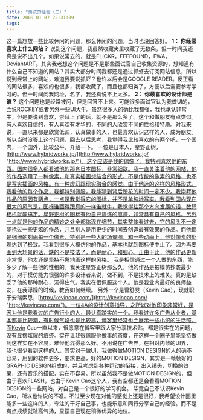 ```yaml
---
title: "面试的经验（二）"
date: 2009-01-07 22:31:09
tags:
---
```


这一篇想放一些比较休闲的问题，那么休闲的问题，当时也没回答好。 **1： 你经常喜欢上什么网站？** 说到这个问题，我虽然收藏夹里收藏了无数条，但一时间我还真是说不出几个。如果说常去的，就是FLICKR，FFFFOUND，FWA，DeviantART。其实我老想这个问题是不是那些面试官自己收集资源的，想知道有什么自己不知道的网站？其实大部分时间我都还是通过抓虾去订阅网站信息，所以说到经常上的网站，难道我要说抓虾？也许以后会是GOOGLE READER。反正看的网站很多，喜欢的也很多，我都收藏了，而且也都归类了，方便以后需要参考学习的。但一时间问我网址，名字，我还真说不上太多。 **2： 你最喜欢的设计师是谁？** 这个问题也是经常被问，但是回答不上来。可能很多面试官认为我做UI的，会说ROCKEY或者另外一些UI大牛。虽然很多人的确比我都强，我也承认非常牛，但是要说到喜欢，崇拜上了的话，就不是那么多了。这个和做朋友有点类似。有人喜欢自信的，有人喜欢有才华的，不同的人欣赏不同的性格和特质。对我来说，一直以来都是欣赏低调，认真做事的人，也最喜欢认识这样的人，成为朋友。所以当时没答上这个问题，回去以后思考，我觉得我比较喜欢的有两个吧，一个国内，一个国外，比较公平，介绍一下。 一位是日本人，星野正树，[http://www.hybridworks.jp/](http://www.hybridworks.jp/ "http://www.hybridworks.jp/")。这个应该是我的偶像了，我特别喜欢他的东西。国内很多人都看过他的那套日本图标，非常细致。我一直关注着他的网站，他的作品选用了一种像素，和真实插画想结合的形式，不是传统的像素的风格，也不是写实插画的风格。有一种虚幻跟现实融合的感觉。由于他选的这样的风格形式，我看他的每个作品，我都特别佩服，我能猜到背后所花的时间一定不少。我崇拜他作品的原因有两点，一点是我觉得它的图标，并不是单纯地写实。我看到国内现在很大的风气是，图标谁画得跟真的一样谁就牛，我觉得往那个方向发展的话，数码相机就能搞定。星野正树的图标有他自己提炼的痕迹，非常具有自己的风格。另外一点就是他的作品的精妙之处全都体现在细节，其实整体看过去，它的风头不一定能抢过一些更炫的作品，并且别人是用更少的时间去创造最有效果的作品。而他都是细细的刻画每一个像素，特别是一些大的场景图，和一些动画上，他对像素的处理达到了极致。我看到很多人模仿他的作品，基本也就到图标便中止了。因为再要画到大场景的话，缺的不是技法了，而是耐心，和细心。正由于此，他的作品更新非常慢，他太还是坚持不懈地画这样的风格。 我是相信通过一个人做的东西，能多少了解一些他的性格的。我关注星野正树那么久，他的作品是被模仿抄袭最少的，对于模仿能力很强的许多设计者来说，做不到，不是技术上的难关。真的是缺乏了他的那种耐心，沉得住气。我实在很佩服这个人。他是我业内最好的良师益友，在我浮躁的时候，教我如何继续。 另外一个是曹舒旻（Kevin Cao），现就职于安瑞索思，[http://kevincao.com/](http://kevincao.com/ "http://kevincao.com/")。一位4A的设计创意指导，之所以对他印象非常好，是因为他是我看过的广告行业的人，最认真踏实的一个。我看过许多广告从业者，基本都是比较潮，有时候气焰也是比较高，博客里经常也会展示一些小资的生活照。而Kevin Cao一直以来，很愿意在博客里跟大家分享技术贴，都是很实在的问题，没有显摆炫耀的痕迹。实在让我很佩服他做事的态度，在这样一个圈子里能坚持做到这样实在不容易，难怪他混得那么好。不用说在广告界，在相对内敛的UI界，我也很少看到这样的人。其实对于做UI，我做得做MOTION DESIGN的人的确不容易，用到的软件更多，要求更高，好的MOTION DESIGN，其实是一帧帧好的GRAPHIC DESIGN组成的，并且考虑到各种运动的衔接，出入镜头，切换的效果，还有音乐的搭配，实在不容易。所以虽然我不是做MOTION DESIGN的，但由于喜欢FLASH，也由于Kevin Cao这个人，我有空都还是会看看MOTION DESIGN的一些网站，对自己是一个很好的学习机会。 毕竟自己不认识Kevin Cao，所以也许说的不准。不过至少现在对他的感觉上还是很好，我希望设计圈里能多一些这样的人，专注的干好自己事，也能乐意和同行分享自己的经验。而不是有点成绩就趾高气扬，显摆自己现在稍微优异的地位。
